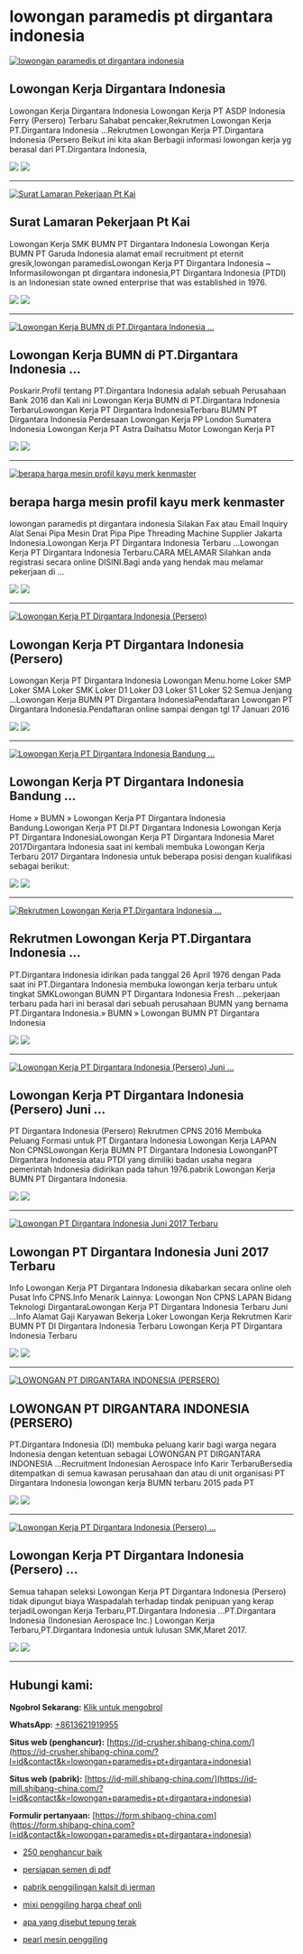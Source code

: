 # lowongan paramedis pt dirgantara indonesia

<a href="https://swt.shibang-china.com/?l=id&img&k=lowongan+paramedis+pt+dirgantara+indonesia" target="_blank">![lowongan paramedis pt dirgantara indonesia](http://static.shibang-china.com/all-800x300/229.jpg)</a>

## Lowongan Kerja Dirgantara Indonesia
Lowongan Kerja Dirgantara Indonesia Lowongan Kerja PT ASDP Indonesia Ferry (Persero) Terbaru Sahabat pencaker,Rekrutmen Lowongan Kerja PT.Dirgantara Indonesia …Rekrutmen Lowongan Kerja PT.Dirgantara Indonesia (Persero Beikut ini kita akan Berbagii informasi lowongan kerja yg berasal dari PT.Dirgantara Indonesia,


<a href="https://whatsapp.shibangsoft.com/WhatsApp.php" target="_blank" title="WhatsApp">![](http://static.shibang-china.com/icon/whatsapp.png)</a> <a href="https://swt.shibang-china.com/?l=id&icon&k=lowongan+paramedis+pt+dirgantara+indonesia" target="_blank">![](http://static.shibang-china.com/icon/chat-id.png)</a>

---

<a href="https://swt.shibang-china.com/?l=id&img&k=lowongan+paramedis+pt+dirgantara+indonesia" target="_blank">![Surat Lamaran Pekerjaan Pt Kai](http://static.shibang-china.com/all-800x300/1374.jpg)</a>

## Surat Lamaran Pekerjaan Pt Kai
Lowongan Kerja SMK BUMN PT Dirgantara Indonesia Lowongan Kerja BUMN PT Garuda Indonesia alamat email recruitment pt eternit gresik,lowongan paramedisLowongan Kerja PT Dirgantara Indonesia ~ Informasilowongan pt dirgantara indonesia,PT Dirgantara Indonesia (PTDI) is an Indonesian state owned enterprise that was established in 1976.


<a href="https://whatsapp.shibangsoft.com/WhatsApp.php" target="_blank" title="WhatsApp">![](http://static.shibang-china.com/icon/whatsapp.png)</a> <a href="https://swt.shibang-china.com/?l=id&icon&k=lowongan+paramedis+pt+dirgantara+indonesia" target="_blank">![](http://static.shibang-china.com/icon/chat-id.png)</a>

---

<a href="https://swt.shibang-china.com/?l=id&img&k=lowongan+paramedis+pt+dirgantara+indonesia" target="_blank">![Lowongan Kerja BUMN di PT.Dirgantara Indonesia …](http://static.shibang-china.com/all-800x300/724.jpg)</a>

## Lowongan Kerja BUMN di PT.Dirgantara Indonesia …
Poskarir.Profil tentang PT.Dirgantara Indonesia adalah sebuah Perusahaan Bank 2016 dan Kali ini Lowongan Kerja BUMN di PT.Dirgantara Indonesia TerbaruLowongan Kerja PT Dirgantara IndonesiaTerbaru BUMN PT Dirgantara Indonesia Perdesaan Lowongan Kerja PP London Sumatera Indonesia Lowongan Kerja PT Astra Daihatsu Motor Lowongan Kerja PT


<a href="https://whatsapp.shibangsoft.com/WhatsApp.php" target="_blank" title="WhatsApp">![](http://static.shibang-china.com/icon/whatsapp.png)</a> <a href="https://swt.shibang-china.com/?l=id&icon&k=lowongan+paramedis+pt+dirgantara+indonesia" target="_blank">![](http://static.shibang-china.com/icon/chat-id.png)</a>

---

<a href="https://swt.shibang-china.com/?l=id&img&k=lowongan+paramedis+pt+dirgantara+indonesia" target="_blank">![berapa harga mesin profil kayu merk kenmaster](http://static.shibang-china.com/all-800x300/506.jpg)</a>

## berapa harga mesin profil kayu merk kenmaster
lowongan paramedis pt dirgantara indonesia Silakan Fax atau Email Inquiry Alat Senai Pipa Mesin Drat Pipa Pipe Threading Machine Supplier Jakarta Indonesia.Lowongan Kerja PT Dirgantara Indonesia Terbaru …Lowongan Kerja PT Dirgantara Indonesia Terbaru.CARA MELAMAR Silahkan anda registrasi secara online DISINI.Bagi anda yang hendak mau melamar pekerjaan di …


<a href="https://whatsapp.shibangsoft.com/WhatsApp.php" target="_blank" title="WhatsApp">![](http://static.shibang-china.com/icon/whatsapp.png)</a> <a href="https://swt.shibang-china.com/?l=id&icon&k=lowongan+paramedis+pt+dirgantara+indonesia" target="_blank">![](http://static.shibang-china.com/icon/chat-id.png)</a>

---

<a href="https://swt.shibang-china.com/?l=id&img&k=lowongan+paramedis+pt+dirgantara+indonesia" target="_blank">![Lowongan Kerja PT Dirgantara Indonesia (Persero)](http://static.shibang-china.com/all-800x300/488.jpg)</a>

## Lowongan Kerja PT Dirgantara Indonesia (Persero)
Lowongan Kerja PT Dirgantara Indonesia Lowongan Menu.home Loker SMP Loker SMA Loker SMK Loker D1 Loker D3 Loker S1 Loker S2 Semua Jenjang …Lowongan Kerja BUMN PT Dirgantara IndonesiaPendaftaran Lowongan PT Dirgantara Indonesia.Pendaftaran online sampai dengan tgl 17 Januari 2016


<a href="https://whatsapp.shibangsoft.com/WhatsApp.php" target="_blank" title="WhatsApp">![](http://static.shibang-china.com/icon/whatsapp.png)</a> <a href="https://swt.shibang-china.com/?l=id&icon&k=lowongan+paramedis+pt+dirgantara+indonesia" target="_blank">![](http://static.shibang-china.com/icon/chat-id.png)</a>

---

<a href="https://swt.shibang-china.com/?l=id&img&k=lowongan+paramedis+pt+dirgantara+indonesia" target="_blank">![Lowongan Kerja PT Dirgantara Indonesia Bandung …](http://static.shibang-china.com/all-800x300/264.jpg)</a>

## Lowongan Kerja PT Dirgantara Indonesia Bandung …
Home » BUMN » Lowongan Kerja PT Dirgantara Indonesia Bandung.Lowongan Kerja PT DI.PT Dirgantara Indonesia Lowongan Kerja PT Dirgantara IndonesiaLowongan Kerja PT Dirgantara Indonesia Maret 2017Dirgantara Indonesia saat ini kembali membuka Lowongan Kerja Terbaru 2017 Dirgantara Indonesia untuk beberapa posisi dengan kualifikasi sebagai berikut:


<a href="https://whatsapp.shibangsoft.com/WhatsApp.php" target="_blank" title="WhatsApp">![](http://static.shibang-china.com/icon/whatsapp.png)</a> <a href="https://swt.shibang-china.com/?l=id&icon&k=lowongan+paramedis+pt+dirgantara+indonesia" target="_blank">![](http://static.shibang-china.com/icon/chat-id.png)</a>

---

<a href="https://swt.shibang-china.com/?l=id&img&k=lowongan+paramedis+pt+dirgantara+indonesia" target="_blank">![Rekrutmen Lowongan Kerja PT.Dirgantara Indonesia …](http://static.shibang-china.com/all-800x300/497.jpg)</a>

## Rekrutmen Lowongan Kerja PT.Dirgantara Indonesia …
PT.Dirgantara Indonesia idirikan pada tanggal 26 April 1976 dengan Pada saat ini PT.Dirgantara Indonesia membuka lowongan kerja terbaru untuk tingkat SMKLowongan BUMN PT Dirgantara Indonesia Fresh …pekerjaan terbaru pada hari ini berasal dari sebuah perusahaan BUMN yang bernama PT.Dirgantara Indonesia.» BUMN » Lowongan BUMN PT Dirgantara Indonesia


<a href="https://whatsapp.shibangsoft.com/WhatsApp.php" target="_blank" title="WhatsApp">![](http://static.shibang-china.com/icon/whatsapp.png)</a> <a href="https://swt.shibang-china.com/?l=id&icon&k=lowongan+paramedis+pt+dirgantara+indonesia" target="_blank">![](http://static.shibang-china.com/icon/chat-id.png)</a>

---

<a href="https://swt.shibang-china.com/?l=id&img&k=lowongan+paramedis+pt+dirgantara+indonesia" target="_blank">![Lowongan Kerja PT Dirgantara Indonesia (Persero) Juni …](http://static.shibang-china.com/all-800x300/1446.jpg)</a>

## Lowongan Kerja PT Dirgantara Indonesia (Persero) Juni …
PT Dirgantara Indonesia (Persero) Rekrutmen CPNS 2016 Membuka Peluang Formasi untuk PT Dirgantara Indonesia Lowongan Kerja LAPAN Non CPNSLowongan Kerja BUMN PT Dirgantara Indonesia LowonganPT Dirgantara Indonesia atau PTDI yang dimiliki badan usaha negara pemerintah Indonesia didirikan pada tahun 1976.pabrik Lowongan Kerja BUMN PT Dirgantara Indonesia.


<a href="https://whatsapp.shibangsoft.com/WhatsApp.php" target="_blank" title="WhatsApp">![](http://static.shibang-china.com/icon/whatsapp.png)</a> <a href="https://swt.shibang-china.com/?l=id&icon&k=lowongan+paramedis+pt+dirgantara+indonesia" target="_blank">![](http://static.shibang-china.com/icon/chat-id.png)</a>

---

<a href="https://swt.shibang-china.com/?l=id&img&k=lowongan+paramedis+pt+dirgantara+indonesia" target="_blank">![Lowongan PT Dirgantara Indonesia Juni 2017 Terbaru](http://static.shibang-china.com/all-800x300/224.jpg)</a>

## Lowongan PT Dirgantara Indonesia Juni 2017 Terbaru
Info Lowongan Kerja PT Dirgantara Indonesia dikabarkan secara online oleh Pusat Info CPNS.Info Menarik Lainnya: Lowongan Non CPNS LAPAN Bidang Teknologi DirgantaraLowongan Kerja PT Dirgantara Indonesia Terbaru Juni …Info Alamat Gaji Karyawan Bekerja Loker Lowongan Kerja Rekrutmen Karir BUMN PT DI Dirgantara Indonesia Terbaru Lowongan Kerja PT Dirgantara Indonesia Terbaru


<a href="https://whatsapp.shibangsoft.com/WhatsApp.php" target="_blank" title="WhatsApp">![](http://static.shibang-china.com/icon/whatsapp.png)</a> <a href="https://swt.shibang-china.com/?l=id&icon&k=lowongan+paramedis+pt+dirgantara+indonesia" target="_blank">![](http://static.shibang-china.com/icon/chat-id.png)</a>

---

<a href="https://swt.shibang-china.com/?l=id&img&k=lowongan+paramedis+pt+dirgantara+indonesia" target="_blank">![LOWONGAN PT DIRGANTARA INDONESIA (PERSERO)](http://static.shibang-china.com/all-800x300/670.jpg)</a>

## LOWONGAN PT DIRGANTARA INDONESIA (PERSERO)
PT.Dirgantara Indonesia (DI) membuka peluang karir bagi warga negara Indonesia dengan ketentuan sebagai LOWONGAN PT DIRGANTARA INDONESIA …Recruitment Indonesian Aerospace Info Karir TerbaruBersedia ditempatkan di semua kawasan perusahaan dan atau di unit organisasi PT Dirgantara Indonesia lowongan kerja BUMN terbaru 2015 pada PT


<a href="https://whatsapp.shibangsoft.com/WhatsApp.php" target="_blank" title="WhatsApp">![](http://static.shibang-china.com/icon/whatsapp.png)</a> <a href="https://swt.shibang-china.com/?l=id&icon&k=lowongan+paramedis+pt+dirgantara+indonesia" target="_blank">![](http://static.shibang-china.com/icon/chat-id.png)</a>

---

<a href="https://swt.shibang-china.com/?l=id&img&k=lowongan+paramedis+pt+dirgantara+indonesia" target="_blank">![Lowongan Kerja PT Dirgantara Indonesia (Persero) …](http://static.shibang-china.com/all-800x300/134.jpg)</a>

## Lowongan Kerja PT Dirgantara Indonesia (Persero) …
Semua tahapan seleksi Lowongan Kerja PT Dirgantara Indonesia (Persero) tidak dipungut biaya Waspadalah terhadap tindak penipuan yang kerap terjadiLowongan Kerja Terbaru,PT.Dirgantara Indonesia …PT.Dirgantara Indonesia (Indonesian Aerospace Inc.) Lowongan Kerja Terbaru,PT.Dirgantara Indonesia untuk lulusan SMK,Maret 2017.


<a href="https://whatsapp.shibangsoft.com/WhatsApp.php" target="_blank" title="WhatsApp">![](http://static.shibang-china.com/icon/whatsapp.png)</a> <a href="https://swt.shibang-china.com/?l=id&icon&k=lowongan+paramedis+pt+dirgantara+indonesia" target="_blank">![](http://static.shibang-china.com/icon/chat-id.png)</a>

---
## Hubungi kami:

**Ngobrol Sekarang:** [Klik untuk mengobrol](https://swt.shibang-china.com?l=id&contact&k=lowongan+paramedis+pt+dirgantara+indonesia)

**WhatsApp:**  [+8613621919955](https://whatsapp.shibangsoft.com/WhatsApp.php)

**Situs web (penghancur):** [https://id-crusher.shibang-china.com/](https://id-crusher.shibang-china.com/?l=id&contact&k=lowongan+paramedis+pt+dirgantara+indonesia)

**Situs web (pabrik):** [https://id-mill.shibang-china.com/](https://id-mill.shibang-china.com/?l=id&contact&k=lowongan+paramedis+pt+dirgantara+indonesia)

**Formulir pertanyaan:** [https://form.shibang-china.com](https://form.shibang-china.com?l=id&contact&k=lowongan+paramedis+pt+dirgantara+indonesia)

* [250 penghancur baik](../40/250%20penghancur%20baik.md)

* [persiapan semen di pdf](../33/persiapan%20semen%20di%20pdf.md)

* [pabrik penggilingan kalsit di jerman](../31/pabrik%20penggilingan%20kalsit%20di%20jerman.md)

* [mixi penggiling harga cheaf onli](../37/mixi%20penggiling%20harga%20cheaf%20onli.md)

* [apa yang disebut tepung terak](../35/apa%20yang%20disebut%20tepung%20terak.md)

* [pearl mesin penggiling](../39/pearl%20mesin%20penggiling.md)